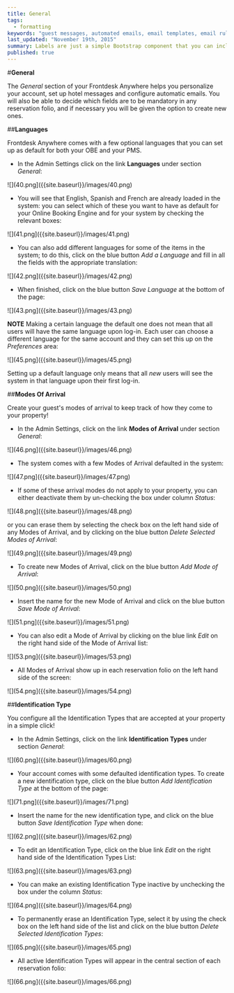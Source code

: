 ```yaml
---
title: General
tags: 
  - formatting
keywords: "guest messages, automated emails, email templates, email rules, languages, modes of arrival, identification types, sources of business, markets, display colors, guest information, reservation information, custom fields, alerts, tape chart."
last_updated: "November 19th, 2015"
summary: Labels are just a simple Bootstrap component that you can include in your pages as needed. They represent one of many Bootstrap options you can include in your theme.
published: true
---
```



  

#**General**  

The _General_ section of your Frontdesk Anywhere helps you personalize your account, set up hotel messages and configure automatic emails. You will also be able to decide which fields are to be mandatory in any reservation folio, and if necessary you will be given the option to create new ones.  


##**Languages**  

Frontdesk Anywhere comes with a few optional languages that you can set up as default for both your OBE and your PMS.

 - In the Admin Settings click on the link **Languages** under section _General_:  
 
 ![](40.png]({{site.baseurl}}/images/40.png)

 - You will see that English, Spanish and French are already loaded in the system: you can select which of these you want to have as default for your Online Booking Engine and for your system by checking the relevant boxes:  
 
 ![](41.png]({{site.baseurl}}/images/41.png)  
 
 - You can also add different languages for some of the items in the system; to do this, click on the blue button _Add a Language_ and fill in all the fields with the appropriate translation:   
 
 ![](42.png]({{site.baseurl}}/images/42.png)  
 
 - When finished, click on the blue button _Save Language_ at the bottom of the page:  
 
 ![](43.png]({{site.baseurl}}/images/43.png)  
 
 **NOTE** Making a certain language the default one does not mean that all users will have the same language upon log-in. Each user can choose a different language for the same account and they can set this up on the _Preferences_ area:  
 
 ![](45.png]({{site.baseurl}}/images/45.png)
 
 Setting up a default language only means that all _new_ users will see the system in that language upon their first log-in.   


##**Modes Of Arrival**  

Create your guest's modes of arrival to keep track of how they come to your property!  

 - In the Admin Settings, click on the link **Modes of Arrival** under section _General_:  
 
 ![](46.png]({{site.baseurl}}/images/46.png)  
 
 - The system comes with a few Modes of Arrival defaulted in the system:  
 
 ![](47.png]({{site.baseurl}}/images/47.png)  
 
 - If some of these arrival modes do not apply to your property, you can either deactivate them by un-checking the box under column _Status_:  
 
 ![](48.png]({{site.baseurl}}/images/48.png)  
 
or you can erase them by selecting the check box on the left hand side of any Modes of Arrival, and by clicking on the blue button _Delete Selected Modes of Arrival_:  

![](49.png]({{site.baseurl}}/images/49.png)

- To create new Modes of Arrival, click on the blue button _Add Mode of Arrival_:  

![](50.png]({{site.baseurl}}/images/50.png)  

- Insert the name for the new Mode of Arrival and click on the blue button _Save Mode of Arrival_:  

![](51.png]({{site.baseurl}}/images/51.png)  

- You can also edit a Mode of Arrival by clicking on the blue link _Edit_ on the right hand side of the Mode of Arrival list:  

![](53.png]({{site.baseurl}}/images/53.png)  

- All Modes of Arrival show up in each reservation folio on the left hand side of the screen:  

![](54.png]({{site.baseurl}}/images/54.png)


##**Identification Type**  

You configure all the Identification Types that are accepted at your property in a simple click!  

- In the Admin Settings, click on the link **Identification Types** under section _General_:  

![](60.png]({{site.baseurl}}/images/60.png)

- Your account comes with some defaulted identification types. To create a new identification type, click on the blue button _Add Identification Type_ at the bottom of the page: 

![](71.png]({{site.baseurl}}/images/71.png)  

- Insert the name for the new identification type, and click on the blue button _Save Identification Type_ when done:  

![](62.png]({{site.baseurl}}/images/62.png)

- To edit an Identification Type, click on the blue link _Edit_ on the right hand side of the Identification Types List:  

![](63.png]({{site.baseurl}}/images/63.png)  

- You can make an existing Identification Type inactive by unchecking the box under the column _Status_:  

![](64.png]({{site.baseurl}}/images/64.png)  

- To permanently erase an Identification Type, select it by using the check box on the left hand side of the list and click on the blue button _Delete Selected Identification Types_:  

![](65.png]({{site.baseurl}}/images/65.png)  

- All active Identification Types will appear in the central section of each reservation folio:  

![](66.png]({{site.baseurl}}/images/66.png)
